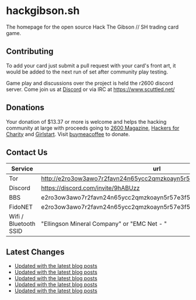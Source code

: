 # hackgibson.sh
The homepage for the open source Hack The Gibson // SH trading card game.


## Contributing

To add your card just submit a pull request with your card's front art, it would be added to the next run of set after community play testing.

Game play and discussions over the project is held the r2600 discord server. Come join us at [Discord](https://discord.com/invite/9hABUzz) or via IRC at https://www.scuttled.net/


## Donations

Your donation of $13.37 or more is welcome and helps the hacking community at large with proceeds going to [2600 Magazine](https://2600.com/), [Hackers for Charity](https://hackersforcharity.org) and [Girlstart](https://girlstart.org).  Visit [buymeacoffee](https://www.buymeacoffee.com/hackgibson.sh) to donate.


## Contact Us

Service | url
-|-
Tor | http://e2ro3ow3awo7r2favn24n65ycc2qmzkoayn5r57e3f56nvjwdcgg32ad.onion
Discord | https://discord.com/invite/9hABUzz
BBS | e2ro3ow3awo7r2favn24n65ycc2qmzkoayn5r57e3f56nvjwdcgg32ad.onion:23
FidoNET | e2ro3ow3awo7r2favn24n65ycc2qmzkoayn5r57e3f56nvjwdcgg32ad.onion:24554
Wifi / Bluetooth SSID | "Ellingson Mineral Company" or "EMC Net - <fidonet address>"

## Latest Changes
<!-- BLOG-POST-LIST:START -->
- [Updated with the latest blog posts](https://github.com/DFW2600/hackgibson.sh/commit/4dc640ef97215bab120e652a5ae727db0091e568)
- [Updated with the latest blog posts](https://github.com/DFW2600/hackgibson.sh/commit/403a40588a95196702ff145861206133149c6e71)
- [Updated with the latest blog posts](https://github.com/DFW2600/hackgibson.sh/commit/f8ffff37e829c4fb4dce4da4d8fa5baf904f398f)
- [Updated with the latest blog posts](https://github.com/DFW2600/hackgibson.sh/commit/f67c7cd96d7bf23d6a0c2fb92d10b1367d44bcad)
- [Updated with the latest blog posts](https://github.com/DFW2600/hackgibson.sh/commit/4ab9326eebe8e6ca3e393796b3c5e712e8ebb56a)
<!-- BLOG-POST-LIST:END -->
